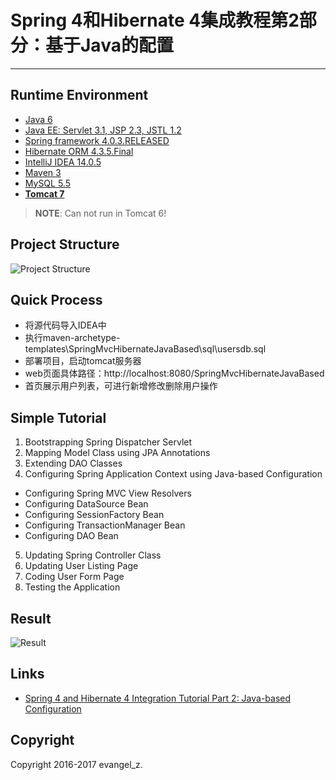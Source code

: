 # Spring 4和Hibernate 4集成教程第2部分：基于Java的配置
---
## Runtime Environment
 - [Java 6](http://www.oracle.com/technetwork/java/javase/downloads/jdk6downloads-1902814.html)
 - [Java EE: Servlet 3.1, JSP 2.3, JSTL 1.2](http://www.oracle.com/technetwork/java/javaee/overview/index.html)
 - [Spring framework 4.0.3.RELEASED](http://projects.spring.io/spring-framework)
 - [Hibernate ORM 4.3.5.Final](http://hibernate.org/orm)
 - [IntelliJ IDEA 14.0.5](http://www.jetbrains.com/idea/download/index.html)
 - [Maven 3](http://maven.apache.org/)
 - [MySQL 5.5](http://www.mysql.com/)
 - [**Tomcat 7**](http://tomcat.apache.org/)
 > **NOTE**: Can not run in Tomcat 6!

## Project Structure
![Project Structure](http://img.my.csdn.net/uploads/201704/12/1491961289_2384.png)

## Quick Process
* 将源代码导入IDEA中
* 执行maven-archetype-templates\SpringMvcHibernateJavaBased\sql\usersdb.sql
* 部署项目，启动tomcat服务器
* web页面具体路径：http://localhost:8080/SpringMvcHibernateJavaBased
* 首页展示用户列表，可进行新增修改删除用户操作

## Simple Tutorial
1. Bootstrapping Spring Dispatcher Servlet
2. Mapping Model Class using JPA Annotations
3. Extending DAO Classes
4. Configuring Spring Application Context using Java-based Configuration
- Configuring Spring MVC View Resolvers
- Configuring DataSource Bean
- Configuring SessionFactory Bean
- Configuring TransactionManager Bean
- Configuring DAO Bean
5. Updating Spring Controller Class
6. Updating User Listing Page
7. Coding User Form Page
8. Testing the Application

## Result
![Result](http://img.my.csdn.net/uploads/201704/12/1491961300_1354.png)

## Links
- [Spring 4 and Hibernate 4 Integration Tutorial Part 2: Java-based Configuration](http://www.codejava.net/frameworks/spring/spring-4-and-hibernate-4-integration-tutorial-part-2-java-based-configuration)

## Copyright
Copyright 2016-2017 evangel_z.
